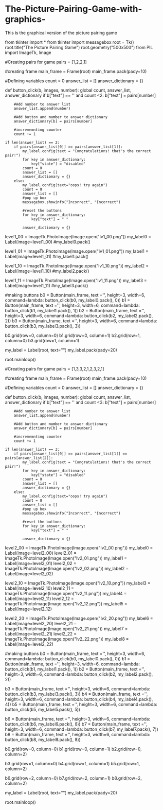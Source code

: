 # The-Picture-Pairing-Game-with-graphics-
This is the graphical version of the picture pairing game

from tkinter import *
from tkinter import messagebox
root = Tk()
root.title("The Picture Pairing Game")
root.geometry("500x500")
from PIL import ImageTk, Image


#Creating pairs for game
pairs = [1,2,2,1]

#creating frame
main_frame = Frame(root)
main_frame.pack(pady=10)

#Defining variables
count = 0
answer_list = []
answer_dictionary = {}

def button_click(b, images, number):
    global count, answer_list, answer_dictionary
    if b["text"] == '' and count <2:
        b["text"] = pairs[number]

        #Add number to answer list
        answer_list.append(number)

        #Add button and number to answer dictionary
        answer_dictionary[b] = pairs[number]

        #incrememnting counter
        count += 1

    if len(answer_list) == 2:
        if pairs[answer_list[0]] == pairs[answer_list[1]]:
            my_label.config(text = "Congratulations! that's the correct pair!")
            for key in answer_dictionary:
                key["state"] = "disabled"
            count = 0
            answer_list = []
            answer_dictionary = {}
        else:
            my_label.config(text="oops! try again")
            count = 0
            answer_list = []
            #pop up box
            messagebox.showinfo("Incorrect", "Incorrect")

            #reset the buttons
            for key in answer_dictionary:
                key["text"] = " "

            answer_dictionary = {}


level1_00 = ImageTk.PhotoImage(Image.open("lv1_00.png"))
my_label0 = Label(image=level1_00)
#my_label0.pack()

level1_01 = ImageTk.PhotoImage(Image.open("lv1_01.png"))
my_label1 = Label(image=level1_01)
#my_label1.pack()

level1_10 = ImageTk.PhotoImage(Image.open("lv1_10.png"))
my_label2 = Label(image=level1_10)
#my_label2.pack()

level1_11 = ImageTk.PhotoImage(Image.open("lv1_11.png"))
my_label3 = Label(image=level1_11)
#my_label3.pack()


#making buttons
b0 = Button(main_frame, text ='', height=3, width=6, command=lambda: button_click(b0, my_label0.pack(), 0))
b1 = Button(main_frame, text ='', height=3, width=6, command=lambda: button_click(b1, my_label1.pack(), 1))
b2 = Button(main_frame, text ='', height=3, width=6, command=lambda: button_click(b2, my_label2.pack(), 2))
b3 = Button(main_frame, text ='', height=3, width=6, command=lambda: button_click(b3, my_label3.pack(), 3))

b0.grid(row=0, column=0)
b1.grid(row=0, column=1)
b2.grid(row=1, column=0)
b3.grid(row=1, column=1)

my_label = Label(root, text="")
my_label.pack(pady=20)

root.mainloop()











#Creating pairs for game
pairs = [1,3,3,2,1,2,3,2,1]

#creating frame
main_frame = Frame(root)
main_frame.pack(pady=10)

#Defining variables
count = 0
answer_list = []
answer_dictionary = {}

def button_click(b, images, number):
    global count, answer_list, answer_dictionary
    if b["text"] == '' and count <3:
        b["text"] = pairs[number]

        #Add number to answer list
        answer_list.append(number)

        #Add button and number to answer dictionary
        answer_dictionary[b] = pairs[number]

        #incrememnting counter
        count += 1

    if len(answer_list) == 3:
        if pairs[answer_list[0]] == pairs[answer_list[1]] == pairs[answer_list[2]]:
            my_label.config(text = "Congratulations! that's the correct pair!")
            for key in answer_dictionary:
                key["state"] = "disabled"
            count = 0
            answer_list = []
            answer_dictionary = {}
        else:
            my_label.config(text="oops! try again")
            count = 0
            answer_list = []
            #pop up box
            messagebox.showinfo("Incorrect", "Incorrect")

            #reset the buttons
            for key in answer_dictionary:
                key["text"] = " "

            answer_dictionary = {}


level2_00 = ImageTk.PhotoImage(Image.open("lv2_00.png"))
my_label0 = Label(image=level2_00)
level2_01 = ImageTk.PhotoImage(Image.open("lv2_01.png"))
my_label1 = Label(image=level2_01)
level2_02 = ImageTk.PhotoImage(Image.open("lv2_02.png"))
my_label2 = Label(image=level2_02)


level2_10 = ImageTk.PhotoImage(Image.open("lv2_10.png"))
my_label3 = Label(image=level2_10)
level2_11 = ImageTk.PhotoImage(Image.open("lv2_11.png"))
my_label4 = Label(image=level2_11)
level2_12 = ImageTk.PhotoImage(Image.open("lv2_12.png"))
my_label5 = Label(image=level2_12)


level2_20 = ImageTk.PhotoImage(Image.open("lv2_20.png"))
my_label6 = Label(image=level2_20)
level2_21 = ImageTk.PhotoImage(Image.open("lv2_21.png"))
my_label7 = Label(image=level2_21)
level2_22 = ImageTk.PhotoImage(Image.open("lv2_22.png"))
my_label8 = Label(image=level2_22)



#making buttons
b0 = Button(main_frame, text ='', height=3, width=6, command=lambda: button_click(b0, my_label0.pack(), 0))
b1 = Button(main_frame, text ='', height=3, width=6, command=lambda: button_click(b1, my_label1.pack(), 1))
b2 = Button(main_frame, text ='', height=3, width=6, command=lambda: button_click(b2, my_label2.pack(), 2))

b3 = Button(main_frame, text ='', height=3, width=6, command=lambda: button_click(b3, my_label3.pack(), 3))
b4 = Button(main_frame, text ='', height=3, width=6, command=lambda: button_click(b4, my_label4.pack(), 4))
b5 = Button(main_frame, text ='', height=3, width=6, command=lambda: button_click(b5, my_label5.pack(), 5))

b6 = Button(main_frame, text ='', height=3, width=6, command=lambda: button_click(b6, my_label6.pack(), 6))
b7 = Button(main_frame, text ='', height=3, width=6, command=lambda: button_click(b7, my_label7.pack(), 7))
b8 = Button(main_frame, text ='', height=3, width=6, command=lambda: button_click(b8, my_label8.pack(), 8))


b0.grid(row=0, column=0)
b1.grid(row=0, column=1)
b2.grid(row=0, column=2)

b3.grid(row=1, column=0)
b4.grid(row=1, column=1)
b5.grid(row=1, column=2)

b6.grid(row=2, column=0)
b7.grid(row=2, column=1)
b8.grid(row=2, column=2)

my_label = Label(root, text="")
my_label.pack(pady=20)

root.mainloop()


